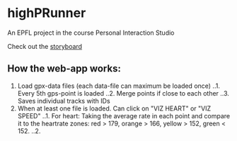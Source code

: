 # highPRunner
An EPFL project in the course Personal Interaction Studio

Check out the [storyboard](http://cecilialagerwall.se/highprunner/storyboard/)

How the web-app works:
--------------
1. Load gpx-data files (each data-file can maximum be loaded once)
..1. Every 5th gps-point is loaded
..2. Merge points if close to each other
..3. Saves individual tracks with IDs
2. When at least one file is loaded. Can click on "VIZ HEART" or "VIZ SPEED"
..1. For heart: Taking the average rate in each point and compare it to the heartrate zones: red > 179, orange > 166, yellow > 152, green < 152.
..2. 